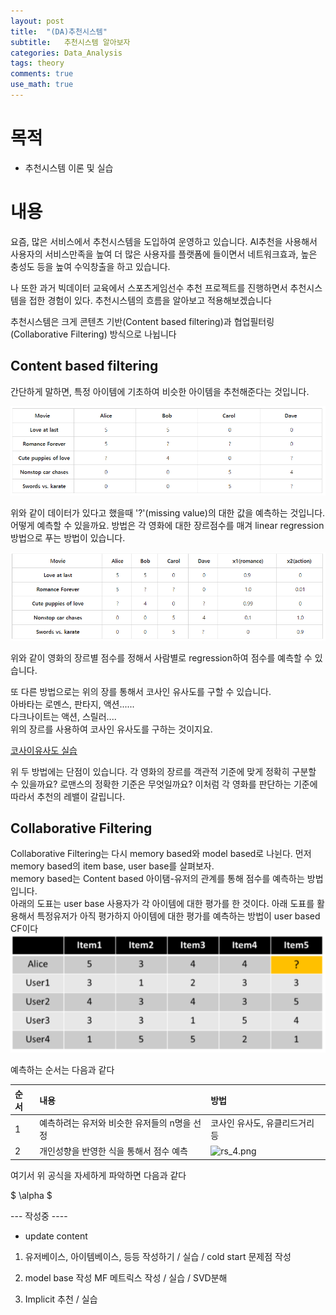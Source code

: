```yaml
---
layout: post
title:  "(DA)추천시스템"
subtitle:   추천시스템 알아보자
categories: Data_Analysis
tags: theory
comments: true  
use_math: true
---
```


# 목적
- 추천시스템 이론 및 실습

# 내용

요즘, 많은 서비스에서 추천시스템을 도입하여 운영하고 있습니다. AI추천을 사용해서 사용자의 서비스만족을 높여 
더 많은 사용자를 플랫폼에 들이면서 네트워크효과, 높은 충성도 등을 높여 수익창출을 하고 있습니다.  

나 또한 과거 빅데이터 교육에서 스포츠게임선수 추천 프로젝트를 진행하면서 추천시스템을 접한 경험이 있다. 추천시스템의 흐름을 알아보고 적용해보겠습니다 

추천시스템은 크게 콘텐츠 기반(Content based filtering)과 협업필터링(Collaborative Filtering) 방식으로 나뉩니다

## Content based filtering  
간단하게 말하면, 특정 아이템에 기초하여 비슷한 아이템을 추천해준다는 것입니다. 

![rs_1.png](rs_1.png)

위와 같이 데이터가 있다고 했을때 '?'(missing value)의 대한 값을 예측하는 것입니다. 
어떻게 예측할 수 있을까요. 방법은 각 영화에 대한 장르점수를 매겨 linear regression방법으로 푸는 방법이 있습니다.


![rs_2.png](rs_2.png)

위와 같이 영화의 장르별 점수를 정해서 사람별로 regression하여 점수를 예측할 수 있습니다.

또 다른 방법으로는 위의 장를 통해서 코사인 유사도를 구할 수 있습니다.   
아바타는 로멘스, 판타지, 액션......  
다크나이트는 액션, 스릴러....    
위의 장르를 사용하여 코사인 유사도를 구하는 것이지요.  

[코사이유사도 실습]()

위 두 방법에는 단점이 있습니다. 각 영화의 장르를 객관적 기준에 맞게 정확히 구분할 수 있을까요? 로맨스의 정확한 기준은 무엇일까요? 
이처럼 각 영화를 판단하는 기준에 따라서 추천의 레밸이 갈립니다.

## Collaborative Filtering

Collaborative Filtering는 다시 memory based와 model based로 나뉜다.
먼저 memory based의 item base, user base를 살펴보자.  
memory based는 Content based 아이탬-유저의 관계를 통해 점수를 예측하는 방법입니다.   
아래의 도표는 user base 사용자가 각 아이템에 대한 평가를 한 것이다. 
아래 도표를 활용해서 특정유저가 아직 평가하지 아이템에 대한 평가를 예측하는 방법이 user based CF이다  
![rs_3.png](rs_3.png)  

예측하는 순서는 다음과 같다

|순서|내용|방법|
|:---|:---|:---| 
|1|예측하려는 유저와 비슷한 유저들의 n명을 선정|코사인 유사도, 유클리드거리 등|
|2|개인성향을 반영한 식을 통해서 점수 예측|![rs_4.png](rs_4.png)|  

여기서 위 공식을 자세하게 파악하면 다음과 같다    

$ \alpha $



--- 작성중 ----
- update content  
1. 유저베이스, 아이템베이스, 등등 작성하기 / 실습 / cold start 문제점 작성

2. model base 작성
MF 메트릭스 작성 / 실습 / SVD분해 

3. Implicit 추천 / 실습 





